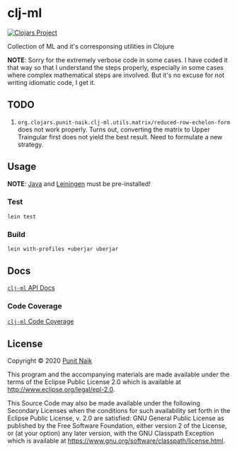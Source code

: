 # clj-ml

[![Clojars Project](https://img.shields.io/clojars/v/org.clojars.punit-naik/clj-ml.svg)](https://clojars.org/org.clojars.punit-naik/clj-ml)

Collection of ML and it's corresponsing utilities in Clojure

**NOTE**: Sorry for the extremely verbose code in some cases. I have coded it that way so that I understand the steps properly, especially in some cases where complex mathematical steps are involved. But it's no excuse for not writing idiomatic code, I get it.

## TODO

1. `org.clojars.punit-naik.clj-ml.utils.matrix/reduced-row-echelon-form` does not work properly.
   Turns out, converting the matrix to Upper Traingular first does not yield the best result. Need to formulate a new strategy.

## Usage

**NOTE**: [Java](https://openjdk.java.net/) and [Leiningen](https://github.com/technomancy/leiningen) must be pre-installed!

### Test

```
lein test
```

### Build

```
lein with-profiles +uberjar uberjar
```

## Docs

[`clj-ml` API Docs](https://punit-naik.github.io/clj-ml)

### Code Coverage

[`clj-ml` Code Coverage](https://punit-naik.github.io/clj-ml/coverage/)

## License

Copyright © 2020 [Punit Naik](https://github.com/punit-naik)

This program and the accompanying materials are made available under the
terms of the Eclipse Public License 2.0 which is available at
http://www.eclipse.org/legal/epl-2.0.

This Source Code may also be made available under the following Secondary
Licenses when the conditions for such availability set forth in the Eclipse
Public License, v. 2.0 are satisfied: GNU General Public License as published by
the Free Software Foundation, either version 2 of the License, or (at your
option) any later version, with the GNU Classpath Exception which is available
at https://www.gnu.org/software/classpath/license.html.
